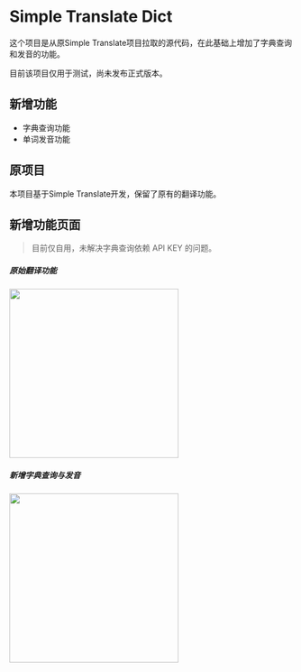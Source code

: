 # Simple Translate Dict

这个项目是从原Simple Translate项目拉取的源代码，在此基础上增加了字典查询和发音的功能。

目前该项目仅用于测试，尚未发布正式版本。

## 新增功能
- 字典查询功能
- 单词发音功能

## 原项目
本项目基于Simple Translate开发，保留了原有的翻译功能。

## 新增功能页面

 > 目前仅自用，未解决字典查询依赖 API KEY 的问题。
> 
##### 原始翻译功能

  <img src="https://github.com/user-attachments/assets/36342d01-73c9-4f71-8b5e-cc1103bb59ed"  width="300" />

##### 新增字典查询与发音

  <img src="https://github.com/user-attachments/assets/d7c4709b-b8b8-4ab7-9d40-5c7a64be172f"  width="300" />

 

